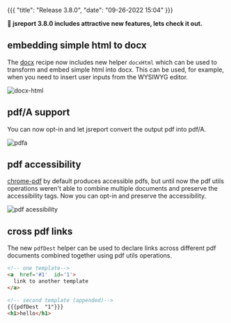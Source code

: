 ﻿
{{{
    "title": "Release 3.8.0",
    "date": "09-26-2022 15:04"
}}}

**🚀 jsreport 3.8.0 includes attractive new features, lets check it out.**

## embedding simple html to docx

The [docx](/learn/docx) recipe now includes new helper `docxHtml` which can be used to transform and embed simple html into docx. This can be used, for example, when you need to insert user inputs from the WYSIWYG editor.

![docx-html](/img/blog/docxHtml.png)

## pdf/A support

You can now opt-in and let jsreport convert the output pdf into pdf/A.

![pdfa](/img/blog/pdf-a.png)

## pdf accessibility
[chrome-pdf](/learn/chrome-pdf) by default produces accessible pdfs, but until now the pdf utils operations weren't able to combine multiple documents and preserve the accessibility tags. Now you can opt-in and preserve the accessibility.
    
![pdf acessibility](/img/blog/pdf-accessibility.png)

## cross pdf links
The new `pdfDest` helper can be used to declare links across different pdf documents combined together using pdf utils operations.

```html
<!-- one template-->
<a  href='#1'  id='1'>
  link to another template
</a>
```

```html
<!-- second template (appended)-->
{{{pdfDest  "1"}}}
<h1>hello</h1>
```